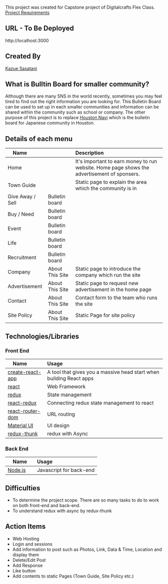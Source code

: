This project was created for Capstone project of Digitalcrafts Flex Class. [Project Requirements](https://github.com/oakmac/flex-class-capstone-project-requirements)

## URL - To Be Deployed
http://localhost:3000


## Created By
[Kazue Sasatani](http://www.segakazue.com)

## What is Bulltin Board for smaller community?
Although there are many SNS in the world recently, sometimes you may feel tired to find out the right information you are looking for. This Bulletin Board can be used to set up in each smaller communities and information can be shared within the community such as school or company. The other purpose of this project is to replace [Houston Navi](https://hounavi.us/) which is the bulletin board for Japanese community in Houston. 

## Details of each menu
|　Name　| | Description | 
|:--|:--|:--|
| Home | | It's important to earn money to run website. Home page shows the advertisement of sponsers. |
| Town Guide | | Static page to explain the area which the community is in|
| Give Away / Sell | Bulletin board | |
| Buy / Need | Bulletin board | |
| Event | Bulletin board | |
| Life | Bulletin board | |
| Recruitment | Bulletin board | |
| Company | About This Site | Static page to introduce the company which run the site |
| Advertisement | About This Site | Static page to request new advertisement in the home page | 
| Contact | About This Site | Contact form to the team who runs the site |
| Site Policy | About This Site | Static Page for site policy |


## Technologies/Libraries
### Front End
|　Name　| Usage | 
|:--|:--|
| [create-react-app](https://create-react-app.dev/docs/getting-started/) | A tool that gives you a massive head start when building React apps | 
| [react](https://reactjs.org/) | Web Framework |
| [redux](https://redux.js.org/) | State management |
| [react-redux](https://react-redux.js.org/) | Connecting redux state management to react |
| [react-router-dom](https://reacttraining.com/react-router/web/guides/quick-start) | URL routing |
| [Material UI](https://material-ui.com/) | UI design |
| [redux-thunk](https://react-bootstrap.github.io/) | redux with Async |


### Back End
|　Name　| Usage | 
|:--|:--|
| [Node.js](https://nodejs.org/) | Javascript for back-end | 


## Difficulties
* To determine the project scope. There are so many tasks to do  to work on both front-end and back-end.  
* To understand redux with async by redux-thunk


## Action Items
* Web Hosting
* Login and sessions
* Add information to post such as Photos, Link, Data & Time, Location and display them
* Delete/Edit Post
* Add Response
* Like button
* Add contents to static Pages (Town Guide, Site Policy etc.)